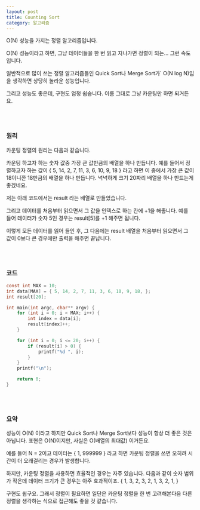 ```yaml
---
layout: post
title: Counting Sort
category: 알고리즘
---
```


<p class="message">
O(N) 성능을 가지는 정렬 알고리즘입니다.
</p>

O(N) 성능이라고 하면, 그냥 데이터들을 한 번 읽고 지나가면 
정렬이 되는... 그런 속도입니다.

일반적으로 많이 쓰는 정렬 알고리즘들인 Quick Sort나 Merge Sort가`
O(N log N)임을 생각하면 상당히 놀라운 성능입니다.

그리고 성능도 좋은데, 구현도 엄청 쉽습니다.
이름 그대로 그냥 카운팅만 하면 되거든요.

<br><br>

### 원리

카운팅 정렬의 원리는 다음과 같습니다.

카운팅 하고자 하는 숫자 값중 가장 큰 값만큼의 배열을 하나 만듭니다.
예를 들어서 정렬하고자 하는 값이 
{ 5, 14, 2, 7, 11, 3, 6, 10, 9, 18 } 라고 하면
이 중에서 가장 큰 값이 18이니깐 18만큼의 배열을 하나 만듭니다.
넉넉하게 크기 20짜리 배열을 하나 만드는게 좋겠네요.

저는 아래 코드에서는 result 라는 배열로 만들었습니다.

그리고 데이터를 처음부터 읽으면서 그 값을 인덱스로 하는 칸에
+1을 해줍니다. 예를 들어 데이터가 숫자 5인 경우는 result[5]를 +1 
해주면 됩니다.

이렇게 모든 데이터를 읽어 들인 후, 그 다음에는 result 배열을 
처음부터 읽으면서 그 값이 0보다 큰 경우에만 출력을 해주면 끝납니다.

<br><br>

### 코드

```c
const int MAX = 10;
int data[MAX] = { 5, 14, 2, 7, 11, 3, 6, 10, 9, 18, };
int result[20];

int main(int argc, char** argv) {
    for (int i = 0; i < MAX; i++) {
        int index = data[i];
        result[index]++;
    }

    for (int i = 0; i <= 20; i++) {
        if (result[i] > 0) {
            printf("%d ", i);
        }
    }
    printf("\n");

    return 0;
}

```

<br><br>

### 요약

성능이 O(N) 이라고 하지만 Quick Sort나 Merge Sort보다 성능이
항상 더 좋은 것은 아닙니다. 
표현은 O(N)이지만, 사실은 O(배열의 최대값) 이거든요.

예를 들어 N = 2이고 데이터는 { 1, 999999 } 라고 하면
카운팅 정렬을 쓰면 오히려 시간이 더 오래걸리는 경우가 발생합니다.

하지만, 카운팅 정렬을 사용하면 효율적인 경우는 자주 있습니다.
다음과 같이 숫자 범위가 작은데 데이터 크기가 큰 경우는 아주 효과적이죠.
{ 1, 3, 2, 3, 2, 1, 3, 2, 1, }

구현도 쉽구요. 그래서 정렬이 필요하면 일단은 카운팅 정렬을 한 번 
고려해본다음 다른 정렬을 생각하는 식으로 접근해도 좋을 것 같습니다.